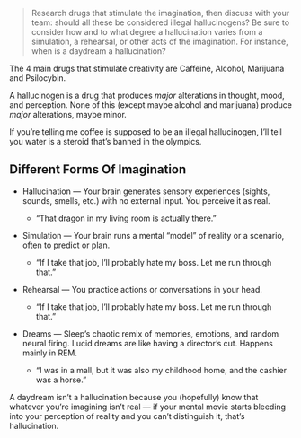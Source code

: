 > Research drugs that stimulate the imagination, then discuss with your team: should all these be considered illegal hallucinogens? Be sure to consider how and to what degree a hallucination varies from a simulation, a rehearsal, or other acts of the imagination. For instance, when is a daydream a hallucination?

The 4 main drugs that stimulate creativity are Caffeine, Alcohol, Marijuana and Psilocybin.

A hallucinogen is a drug that produces *major* alterations in thought, mood, and perception. None of this (except maybe alcohol and marijuana) produce *major* alterations, maybe minor.

If you’re telling me coffee is supposed to be an illegal hallucinogen, I’ll tell you water is a steroid that’s banned in the olympics.

## Different Forms Of Imagination

 - Hallucination — Your brain generates sensory experiences (sights, sounds, smells, etc.) with no external input. You perceive it as real.
   -  “That dragon in my living room is actually there.”

 - Simulation — Your brain runs a mental “model” of reality or a scenario, often to predict or plan.
   - “If I take that job, I’ll probably hate my boss. Let me run through that.”

 - Rehearsal — You practice actions or conversations in your head.
   - “If I take that job, I’ll probably hate my boss. Let me run through that.”

 - Dreams — Sleep’s chaotic remix of memories, emotions, and random neural firing. Lucid dreams are like having a director’s cut. Happens mainly in REM.
   - “I was in a mall, but it was also my childhood home, and the cashier was a horse.”

A daydream isn’t a hallucination because you (hopefully) know that whatever you’re imagining isn’t real — if your mental movie starts bleeding into your perception of reality and you can’t distinguish it, that’s hallucination.
